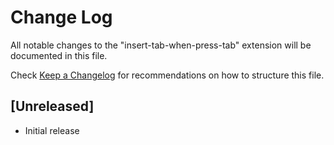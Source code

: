 # Change Log

All notable changes to the "insert-tab-when-press-tab" extension will be documented in this file.

Check [Keep a Changelog](http://keepachangelog.com/) for recommendations on how to structure this file.

## [Unreleased]

- Initial release